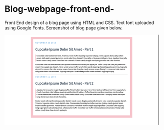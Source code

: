 # Blog-webpage-front-end-
Front End design of a blog page using HTML and CSS. Text font uploaded using Google Fonts. Screenshot of blog page given below.

![Screenshot](Blog.png)
